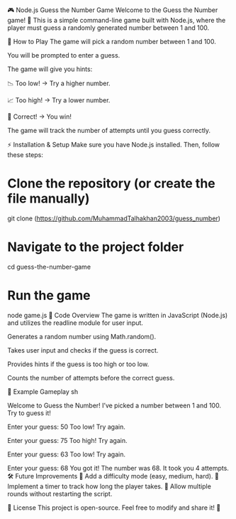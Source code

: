 🎮 Node.js Guess the Number Game
Welcome to the Guess the Number game! 🔢 This is a simple command-line game built with Node.js, where the player must guess a randomly generated number between 1 and 100.

🚀 How to Play
The game will pick a random number between 1 and 100.

You will be prompted to enter a guess.

The game will give you hints:

📉 Too low! → Try a higher number.

📈 Too high! → Try a lower number.

🎉 Correct! → You win!

The game will track the number of attempts until you guess correctly.

⚡ Installation & Setup
Make sure you have Node.js installed. Then, follow these steps:

# Clone the repository (or create the file manually)
git clone (https://github.com/MuhammadTalhakhan2003/guess_number)

# Navigate to the project folder
cd guess-the-number-game

# Run the game
node game.js
📜 Code Overview
The game is written in JavaScript (Node.js) and utilizes the readline module for user input.

Generates a random number using Math.random().

Takes user input and checks if the guess is correct.

Provides hints if the guess is too high or too low.

Counts the number of attempts before the correct guess.

📌 Example Gameplay
sh

Welcome to Guess the Number!
I’ve picked a number between 1 and 100. Try to guess it!

Enter your guess: 50
Too low! Try again.

Enter your guess: 75
Too high! Try again.

Enter your guess: 63
Too low! Try again.

Enter your guess: 68
You got it! The number was 68. It took you 4 attempts.
🛠️ Future Improvements
🔹 Add a difficulty mode (easy, medium, hard).
🔹 Implement a timer to track how long the player takes.
🔹 Allow multiple rounds without restarting the script.

📜 License
This project is open-source. Feel free to modify and share it! 🚀
